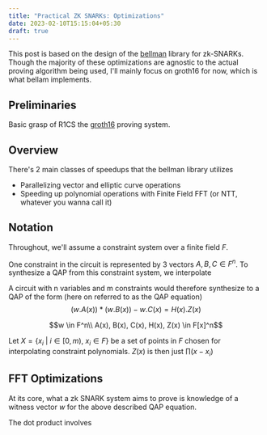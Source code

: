 ```yaml
---
title: "Practical ZK SNARKs: Optimizations"
date: 2023-02-10T15:15:04+05:30
draft: true
---
```


This post is based on the design of the [bellman](https://github.com/zkcrypto/bellman) library for zk-SNARKs. Though the majority of these optimizations are agnostic to the actual proving algorithm being used, I'll mainly focus on groth16 for now, which is what bellam implements.

## Preliminaries

Basic grasp of R1CS the [groth16](https://xn--2-umb.com/22/groth16/) proving system.

## Overview

There's 2 main classes of speedups that the bellman library utilizes
- Parallelizing vector and elliptic curve operations
- Speeding up polynomial operations with Finite Field FFT (or NTT, whatever you wanna call it)

## Notation
Throughout, we'll assume a constraint system over a finite field $F$.

One constraint in the circuit is represented by 3 vectors $A,B,C \in F^n$. To synthesize a QAP from this constraint system, we interpolate 

A circuit with n variables and m constraints would therefore synthesize to a QAP of the form (here on referred to as the QAP equation)
$$(w.A(x))*(w.B(x)) - w.C(x) = H(x).Z(x)$$

$$w \in F^n\\
A(x), B(x), C(x), H(x), Z(x) \in  F[x]^n$$

Let $X = \{x_i\ |\ i \in [0, m),\ x_i \in F\}$ be a set of points in $F$ chosen for interpolating constraint polynomials. $Z(x)$ is then just $\prod (x-x_i)$ 


## FFT Optimizations

At its core, what a zk SNARK system aims to prove is knowledge of a witness vector $w$ for the above described QAP equation.

The dot product involves  